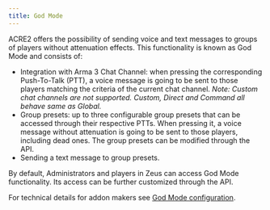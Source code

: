 ```yaml
---
title: God Mode
---
```


ACRE2 offers the possibility of sending voice and text messages to groups of players without attenuation effects. This functionality is known as God Mode and consists of:

- Integration with Arma 3 Chat Channel: when pressing the corresponding Push-To-Talk (PTT), a voice message is going to be sent to those players matching the criteria of the current chat channel. _Note: Custom chat channels are not supported. Custom, Direct and Command all behave same as Global._
- Group presets: up to three configurable group presets that can be accessed through their respective PTTs. When pressing it, a voice message without attenuation is going to be sent to those players, including dead ones. The group presets can be modified through the API.
- Sending a text message to group presets.

By default, Administrators and players in Zeus can access God Mode functionality. Its access can be further customized through the API.

For technical details for addon makers see [God Mode configuration](/wiki/frameworks/god-mode).
